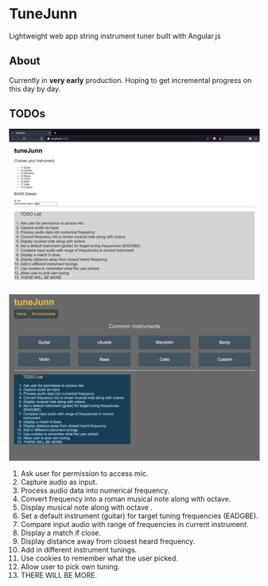 # TuneJunn

Lightweight web app string instrument tuner built with Angular.js

## About

Currently in **very early** production. Hoping to get incremental progress on this day by day.

## TODOs

![Image of todoList](src/assets/tuneJunn_rev0.png)

![rev1](src/assets/tuneJunn_rev1.png)

1. Ask user for permission to access mic.
2. Capture audio as input.
3. Process audio data into numerical frequency.
4. Convert frequency into a roman musical note along with octave.
5. Display musical note along with octave .
6. Set a default instrument (guitar) for target tuning frequencies (EADGBE).
7. Compare input audio with range of frequencies in current instrument.
8. Display a match if close.
9. Display distance away from closest heard frequency.
10. Add in different instrument tunings.
11. Use cookies to remember what the user picked.
12. Allow user to pick own tuning.
13. THERE WILL BE MORE.

